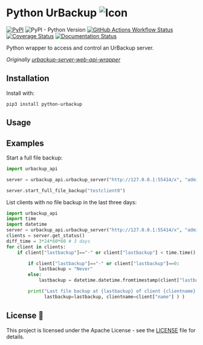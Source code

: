 #  Python UrBackup ![Icon](https://www.urbackup.org/favicon.ico)

[![PyPI](https://img.shields.io/pypi/v/python-urbackup)](https://pypi.org/project/python-urbackup/)
![PyPI - Python Version](https://img.shields.io/pypi/pyversions/dirconfig)
[![GitHub Actions Workflow Status](https://img.shields.io/github/actions/workflow/status/judahpaul16/python-urbackup/workflow.yaml)](https://github.com/judahpaul16/python-urbackup/actions)
[![Coverage Status](https://coveralls.io/repos/github/judahpaul16/python-urbackup/badge.svg?branch=master)](https://coveralls.io/github/judahpaul16/python-urbackup?branch=master)
[![Documentation Status](https://readthedocs.org/projects/python-urbackup/badge/?version=latest)](https://python-urbackup.readthedocs.io/en/latest/?badge=latest)

Python wrapper to access and control an UrBackup server.

*Originally [urbackup-server-web-api-wrapper](https://github.com/uroni/urbackup-server-python-web-api-wrapper)*

## Installation

Install with:

	pip3 install python-urbackup

## Usage



## Examples

Start a full file backup:

```python
import urbackup_api

server = urbackup_api.urbackup_server("http://127.0.0.1:55414/x", "admin", "foo")

server.start_full_file_backup("testclient0")
```

List clients with no file backup in the last three days:

```python
import urbackup_api
import time
import datetime
server = urbackup_api.urbackup_server("http://127.0.0.1:55414/x", "admin", "foo")
clients = server.get_status()
diff_time = 3*24*60*60 # 3 days
for client in clients:
    if client["lastbackup"]=="-" or client["lastbackup"] < time.time() - diff_time:

        if client["lastbackup"]=="-" or client["lastbackup"]==0:
            lastbackup = "Never"
        else:
            lastbackup = datetime.datetime.fromtimestamp(client["lastbackup"]).strftime("%x %X")

        print("Last file backup at {lastbackup} of client {clientname} is older than three days".format(
              lastbackup=lastbackup, clientname=client["name"] ) )
```

## License 📃

This project is licensed under the Apache License - see the [LICENSE](LICENSE) file for details.